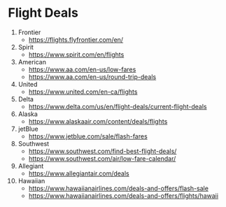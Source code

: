 # Flight Deals

1. Frontier
    - https://flights.flyfrontier.com/en/
1. Spirit
    - https://www.spirit.com/en/flights
1. American
    - https://www.aa.com/en-us/low-fares
    - https://www.aa.com/en-us/round-trip-deals
1. United
    - https://www.united.com/en-ca/flights
1. Delta
    - https://www.delta.com/us/en/flight-deals/current-flight-deals
1. Alaska
    - https://www.alaskaair.com/content/deals/flights
1. jetBlue
    - https://www.jetblue.com/sale/flash-fares
1. Southwest
    - https://www.southwest.com/find-best-flight-deals/
    - https://www.southwest.com/air/low-fare-calendar/
1. Allegiant
    - https://www.allegiantair.com/deals
1. Hawaiian
    - https://www.hawaiianairlines.com/deals-and-offers/flash-sale
    - https://www.hawaiianairlines.com/deals-and-offers/flights/hawaii

